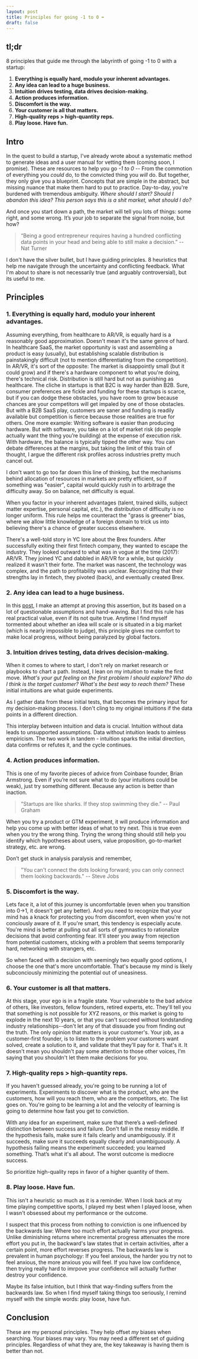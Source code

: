 ```yaml
---
layout: post
title: Principles for going -1 to 0 ➡️
draft: false
---
```


## tl;dr

8 principles that guide me through the labyrinth of going -1 to 0 with a startup:

1. **Everything is equally hard, modulo your inherent advantages.**
2. **Any idea can lead to a huge business.**
3. **Intuition drives testing, data drives decision-making.**
4. **Action produces information.**
5. **Discomfort is the way.**
6. **Your customer is all that matters.**
7. **High-quality reps > high-quantity reps.**
8. **Play loose. Have fun.**

## Intro

In the quest to build a startup, I've already wrote about a systematic method to generate ideas and a user manual for vetting them (coming soon, I promise). These are resources to help you go *-1 to 0* -- From the commotion of everything you *could* do, to the convicted thing you *will* do. But together, they only give you a blueprint. Concepts that are simple in the abstract, but missing nuance that make them hard to put to practice. Day-to-day, you're burdened with tremendous ambiguity. *Where should I start? Should I abandon this idea? This person says this is a shit market, what should I do?*

And once you start down a path, the market will tell you lots of things: some right, and some wrong. It’s your job to separate the signal from noise, but how?

> “Being a good entrepreneur requires having a hundred conflicting data points in your head and being able to still make a decision.” -- Nat Turner

I don't have the silver bullet, but I have guiding principles. 8 heuristics that help me navigate through the uncertainty and conflicting feedback. What I'm about to share is not necessarily true (and arguably controversial), but its useful to me.

## Principles

### 1. **Everything is equally hard, modulo your inherent advantages.**

Assuming everything, from healthcare to AR/VR, is equally hard is a reasonably good approximation. Doesn't mean it's the same genre of hard. In healthcare SaaS, the market opportunity is vast and assembling a product is easy (usually), but establishing scalable distribution is painstakingly difficult (not to mention differentiating from the competition). In AR/VR, it's sort of the opposite: The market is disappointly small (but it could grow) and if there's a hardware component to what you're doing, there's technical risk. Distribution is still hard but not as punishing as healthcare. The cliche in startups is that B2C is way harder than B2B. Sure, consumer preferences are fickle and funding for these startups is scarce, but if you can dodge these obstacles, you have room to grow because chances are your competitors will get impaled by one of those obstacles. But with a B2B SaaS play, customers are saner and funding is readily available but competition is fierce because those realities are true for others. One more example: Writing software is easier than producing hardware. But with software, you take on a lot of market risk (do people actually want the thing you’re building) at the expense of execution risk. With hardware, the balance is typically tipped the other way. You can debate differences at the margins, but taking the limit of this train of thought, I argue the different risk profiles across industries pretty much cancel out.

I don't want to go too far down this line of thinking, but the mechanisms behind allocation of resources in markets are pretty efficient, so if something was "easier", capital would quickly rush in to arbitrage the difficulty away. So on balance, net difficulty is equal.

When you factor in your inherent advantages (talent, trained skills, subject matter expertise, personal capital, etc.), the distribution of difficulty is no longer uniform. This rule helps me counteract the "grass is greener" bias, where we allow little knowledge of a foreign domain to trick us into believing there's a chance of greater success elsewhere. 

There's a well-told story in YC lore about the Brex founders. After successfully exiting their first fintech company, they wanted to escape the industry. They looked outward to what was in vogue at the time (2017): AR/VR. They joined YC and dabbled in AR/VR for a while, but quickly realized it wasn't their forte. The market was nascent, the technology was complex, and the path to profitability was unclear. Recognizing that their strengths lay in fintech, they pivoted (back), and eventually created Brex.

### 2. **Any idea can lead to a huge business.**

In this [post](https://hardikvala.com/2024/07/01/can-any-company-become-a-unicorn.html), I make an attempt at proving this assertion, but its based on a lot of questionable assumptions and hand-waving. But I find this rule has real practical value, even if its not quite true. Anytime I find myself tormented about whether an idea will scale or is situated in a big market (which is nearly impossible to judge), this principle gives me comfort to make local progress, without being paralyzed by global factors.

### 3. **Intuition drives testing, data drives decision-making.**

When it comes to where to start, I don't rely on market research or playbooks to chart a path. Instead, I lean on my intuition to make the first move. *What's your gut feeling on the first problem I should explore? Who do I think is the target customer? What's the best way to reach them?* These initial intuitions are what guide experiments.

As I gather data from these initial tests, that becomes the primary input for my decision-making process. I don't cling to my original intuitions if the data points in a different direction.

This interplay between intuition and data is crucial. Intuition without data leads to unsupported assumptions. Data without intuition leads to aimless empiricism. The two work in tandem - intuition sparks the initial direction, data confirms or refutes it, and the cycle continues.

### 4. **Action produces information.**

This is one of my favorite pieces of advice from Coinbase founder, Brian Armstrong. Even if you’re not sure what to do (your intuitions could be weak), just try something different. Because any action is better than inaction. 

> "Startups are like sharks. If they stop swimming they die." -- Paul Graham

When you try a product or GTM experiment, it will produce information and help you come up with better ideas of what to try next. This is true even when you try the wrong thing. Trying the wrong thing should still help you identify which hypotheses about users, value proposition, go-to-market strategy, etc. are wrong.

Don’t get stuck in analysis paralysis and remember,

> "You can't connect the dots looking forward; you can only connect them looking backwards." -- Steve Jobs

### 5. **Discomfort is the way.**

Lets face it, a lot of this journey is uncomfortable (even when you transition into 0->1, it doesn't get any better). And you need to recognize that your mind has a knack for protecting you from discomfort, even when you're not conciously aware of it. If you're smart, this tendency is especially acute. You're mind is better at pulling out all sorts of gymnastics to rationalize decisions that avoid confronting fear. It'll steer you away from rejection from potential customers, sticking with a problem that seems temporarily hard, networking with strangers, etc.

So when faced with a decision with seemingly two equally good options, I choose the one that's more uncomfortable. That's because my mind is likely subconciously minimizing the potential out of uneasiness.

### 6. **Your customer is all that matters.**

At this stage, your ego is in a fragile state. Your vulnerable to the bad advice of others, like investors, fellow founders, retired experts, etc. They'll tell you that something is not possible for XYZ reasons, or this market is going to explode in the next 10 years, or that you can't succeed without londstanding industry relationships--don't let any of that dissuade you from finding out the truth. The only opinion that matters is your customer's. Your job, as a customer-first founder, is to listen to the problem your customers want solved, create a solution to it, and validate that they’ll pay for it. That's it. It doesn't mean you shouldn't pay some attention to those other voices, I'm saying that you shouldn't let them make decisions for you.

### 7. **High-quality reps > high-quantity reps.**

If you haven't guessed already, you're going to be running a lot of experiments. Experiments to discover what is the product, who are the customers, how will you reach them, who are the competitors, etc. The list goes on. You're going to be learning a lot and the velocity of learning is going to determine how fast you get to conviction. 

With any idea for an experiment, make sure that there’s a well-defined distinction between success and failure. Don't fall in the messy middle. If the hypothesis fails, make sure it fails clearly and unambiguously. If it succeeds, make sure it succeeds equally clearly and unambiguously. A hypothesis failing means the experiment succeeded; you learned something. That’s what it's all about. The worst outcome is mediocre success.

So prioritize high-quality reps in favor of a higher quantity of them.

### 8. **Play loose. Have fun.**

This isn't a heuristic so much as it is a reminder. When I look back at my time playing competitive sports, I played my best when I played loose, when I wasn't obsessed about my performance or the outcome.

I suspect that this process from nothing to conviction is one influenced by the backwards law: Where too much effort actually harms your progress. Unlike diminishing returns where incremental progress attenuates the more effort you put in, the backward's law states that in certain activities, after a certain point, more effort reverses progress. The backwards law is prevalent in human psychology: If you feel anxious, the harder you try not to feel anxious, the more anxious you will feel. If you have low confidence, then trying really hard to imrpove your confidence will actually further destroy your confidence.

Maybe its false intuition, but I think that way-finding suffers from the backwards law. So when I find myself taking things too seriously, I remind myself with the simple words: play loose, have fun.

## Conclusion

These are my personal principles. They help offset *my* biases when searching. Your biases may vary. You may need a different set of guiding principles. Regardless of what they are, the key takeaway is having them is better than not.
